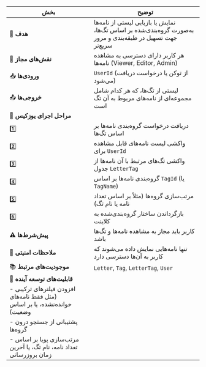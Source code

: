 |بخش|توضیح|
|---|---|
|🎯 **هدف**|نمایش یا بازیابی لیستی از نامه‌ها به‌صورت گروه‌بندی‌شده بر اساس تگ‌ها، جهت تسهیل در طبقه‌بندی و مرور سریع‌تر|
|👤 **نقش‌های مجاز**|هر کاربر دارای دسترسی به مشاهده نامه‌ها (Viewer, Editor, Admin)|
|📥 **ورودی‌ها**|`UserId` (از توکن یا درخواست دریافت می‌شود)|
|📤 **خروجی‌ها**|لیستی از تگ‌ها، که هر کدام شامل مجموعه‌ای از نامه‌های مربوط به آن تگ است|
|🔄 **مراحل اجرای یوزکیس**||
|1️⃣|دریافت درخواست گروه‌بندی نامه‌ها بر اساس تگ‌ها|
|2️⃣|واکشی لیست نامه‌های قابل مشاهده برای `UserId`|
|3️⃣|واکشی تگ‌های مرتبط با آن نامه‌ها از جدول `LetterTag`|
|4️⃣|گروه‌بندی نامه‌ها بر اساس `TagId` (یا `TagName`)|
|5️⃣|مرتب‌سازی گروه‌ها (مثلاً بر اساس تعداد نامه یا نام تگ)|
|6️⃣|بازگرداندن ساختار گروه‌بندی‌شده به کلاینت|
|⚠️ **پیش‌شرط‌ها**|کاربر باید مجاز به مشاهده نامه‌ها و تگ‌ها باشد|
|🔐 **ملاحظات امنیتی**|تنها نامه‌هایی نمایش داده می‌شوند که کاربر به آن‌ها دسترسی دارد|
|📚 **موجودیت‌های مرتبط**|`Letter`, `Tag`, `LetterTag`, `User`|
|🚀 **قابلیت‌های توسعه آینده**||
|- افزودن فیلترهای ترکیبی (مثل فقط نامه‌های خوانده‌نشده، یا بر اساس وضعیت)||
|- پشتیبانی از جستجو درون گروه‌ها||
|- مرتب‌سازی پویا بر اساس تعداد نامه، نام تگ، یا آخرین زمان بروزرسانی||